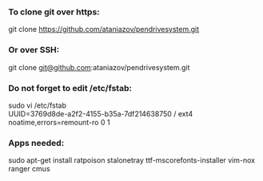 ### To clone git over https:
git clone https://github.com/ataniazov/pendrivesystem.git
### Or over SSH:
git clone git@github.com:ataniazov/pendrivesystem.git

### Do not forget to edit /etc/fstab:
sudo vi /etc/fstab  
UUID=3769d8de-a2f2-4155-b35a-7df214638750 /               ext4    noatime,errors=remount-ro 0       1

### Apps needed:
sudo apt-get install ratpoison stalonetray ttf-mscorefonts-installer vim-nox ranger cmus  
